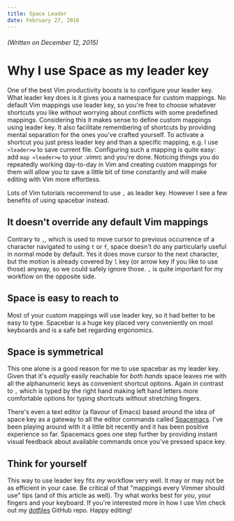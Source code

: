 ```yaml
---
title: Space Leader
date: February 27, 2016
---
```


###### (Written on December 12, 2015)

# Why I use Space as my leader key

One of the best Vim productivity boosts is to configure your leader key. What leader key does is it gives you a namespace for custom mappings. No default Vim mappings use leader key, so you're free to choose whatever shortcuts you like without worrying about conflicts with some predefined mappings. Considering this it makes sense to define custom mappings using leader key. It also facilitate remembering of shortcuts by providing mental separation for the ones you've crafted yourself. To activate a shortcut you just press leader key and than a specific mapping, e.g. I use `<leader>w` to save current file. Configuring such a mapping is quite easy: add `map <leader>w` to your .vimrc and you're done. Noticing things you do repeatedly working day-to-day in Vim and creating custom mappings for them will allow you to save a little bit of time constantly and will make editing with Vim more effortless.

Lots of Vim tutorials recommend to use `,` as leader key. However I see a few benefits of using spacebar instead.

## It doesn't override any default Vim mappings

Contrary to `,`, which is used to move cursor to previous occurrence of a character navigated to using `t` or `f`, space doesn't do any particularly useful in normal mode by default. Yes it does move cursor to the next character, but the motion is already covered by `l` key (or arrow key if you like to use those) anyway, so we could safely ignore those. `,` is quite important for my workflow on the opposite side.

## Space is easy to reach to

Most of your custom mappings will use leader key, so it had better to be easy to type. Spacebar is a huge key placed very conveniently on most keyboards and is a safe bet regarding ergonomics.

## Space is symmetrical

This one alone is a good reason for me to use spacebar as my leader key. Given that it's *equally* easily reachable for *both hands* space leaves me with all the alphanumeric keys as convenient shortcut options. Again in contrast to `,` which is typed by the right hand making left hand letters more comfortable options for typing shortcuts without stretching fingers.

There's even a text editor (a flavour of Emacs) based around the idea of space key as a gateway to all the editor commands called [Spacemacs](http://spacemacs.org). I've been playing around with it a little bit recently and it has been positive experience so far. Spacemacs goes one step further by providing instant visual feedback about available commands once you've pressed space key.

## Think for yourself

This way to use leader key fits _my_ workflow very well. It may or may not be as efficient in your case. Be critical of that "mappings every Vimmer should use" tips (and of this article as well). Try what works best for *you*, your fingers and your keyboard. If you're interested more in how I use Vim check out my [dotfiles](https://github.com/raindev/dotfiles) GitHub repo. Happy editing!
